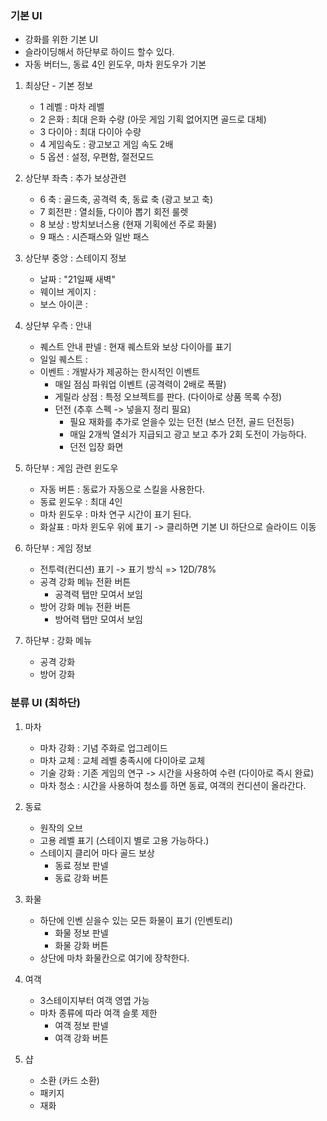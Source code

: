 ### 기본 UI
- 강화를 위한 기본 UI
- 슬라이딩해서 하단부로 하이드 할수 있다. 
- 자동 버터느, 동료 4인 윈도우, 마차 윈도우가 기본

1) 최상단 - 기본 정보
    - 1 레벨 : 마차 레벨 
    - 2 은화 : 최대 은화 수량 (아웃 게임 기획 없어지면 골드로 대체)
    - 3 다이아 : 최대 다이아 수량
    - 4 게임속도 : 광고보고 게임 속도 2배
    - 5 옵션 : 설정, 우편함, 절전모드

2) 상단부 좌측 : 추가 보상관련 
    - 6 축 : 골드축, 공격력 축, 동료 축 (광고 보고 축)
    - 7 회전판 : 열쇠들, 다이아 뽑기 회전 룰렛
    - 8 보상 : 방치보너스용 (현재 기획에선 주로 화물)
    - 9 패스 : 시즌패스와 일반 패스 

3) 상단부 중앙 : 스테이지 정보
    - 날짜 : "21일째 새벽"
    - 웨이브 게이지 : 
    - 보스 아이콘 :

4) 상단부 우측 : 안내  
    - 퀘스트 안내 판넬 : 현재 퀘스트와 보상 다이아를 표기 
    - 일일 퀘스트 : 
    - 이벤트 : 개발사가 제공하는 한시적인 이벤트
        - 매일 점심 파워업 이벤트 (공격력이 2배로 폭팔) 
        - 게릴라 상점 : 특정 오브젝트를 판다. (다이아로 상품 목록 수정)  
        - 던전 (추후 스펙 -> 넣을지 정리 필요)
            - 필요 재화를 추가로 얻을수 있는 던전 (보스 던전, 골드 던전등)
            - 매일 2개씩 열쇠가 지급되고 광고 보고 추가 2회 도전이 가능하다.
            - 던전 입장 화면        

5) 하단부 : 게임 관련 윈도우
    - 자동 버튼 : 동료가 자동으로 스킬을 사용한다. 
    - 동료 윈도우 : 최대 4인
    - 마차 윈도우 : 마차 연구 시간이 표기 된다.
    - 화살표 : 마차 윈도우 위에 표기 -> 클리하면 기본 UI 하단으로 슬라이드 이동 

6) 하단부 : 게임 정보
    - 전투력(컨디션) 표기 -> 표기 방식 => 12D/78% 
    - 공격 강화 메뉴 전환 버튼
        - 공격력 탭만 모여서 보임
    - 방어 강화 메뉴 전환 버튼
        - 방어력 탭만 모여서 보임

7) 하단부 : 강화 메뉴
    - 공격 강화
    - 방어 강화

### 분류 UI (최하단)
1) 마차 
      - 마차 강화 : 기념 주화로 업그레이드
      - 마차 교체 : 교체 레벨 충족시에 다이아로 교체 
      - 기술 강화 : 기존 게임의 연구 -> 시간을 사용하여 수련 (다이아로 즉시 완료)
      - 마차 청소 : 시간을 사용하여 청소를 하면 동료, 여객의 컨디션이 올라간다.

2) 동료
      - 원작의 오브
      - 고용 레벨 표기 (스테이지 별로 고용 가능하다.)
      - 스테이지 클리어 마다 골드 보상  
        - 동료 정보 판넬
        - 동료 강화 버튼   
  
3) 화물
      - 하단에 인벤 싣을수 있는 모든 화물이 표기 (인벤토리)
        - 화물 정보 판넬
        - 화물 강화 버튼 
      - 상단에 마차 화물칸으로 여기에 장착한다.

4) 여객
      - 3스테이지부터 여객 영엽 가능
      - 마차 종류에 따라 여객 슬롯 제한
        - 여객 정보 판넬
        - 여객 강화 버튼  
5) 샵   
      - 소환 (카드 소환)
      - 패키지
      - 재화
